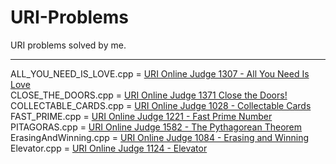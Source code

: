 # URI-Problems
URI problems solved by me.
<hr>

ALL_YOU_NEED_IS_LOVE.cpp = <a href= "https://www.urionlinejudge.com.br/judge/en/problems/view/1307"> URI Online Judge 1307 - All You Need Is Love</a> <br>
CLOSE_THE_DOORS.cpp = <a href= "https://www.urionlinejudge.com.br/judge/en/problems/view/1371">URI Online Judge 1371 Close the Doors! </a> <br>
COLLECTABLE_CARDS.cpp = <a href= "https://www.urionlinejudge.com.br/judge/en/problems/view/1028">URI Online Judge 1028 - Collectable Cards </a> <br>
FAST_PRIME.cpp = <a href= "https://www.urionlinejudge.com.br/judge/en/problems/view/1221"> URI Online Judge 1221 - Fast Prime Number</a> <br>
PITAGORAS.cpp = <a href= "https://www.urionlinejudge.com.br/judge/en/problems/view/1582">URI Online Judge 1582 - The Pythagorean Theorem </a> <br>
ErasingAndWinning.cpp = <a href= "https://www.urionlinejudge.com.br/judge/en/problems/view/1084">URI Online Judge 1084 - Erasing and Winning </a> <br>
Elevator.cpp = <a href= "https://www.urionlinejudge.com.br/judge/en/problems/view/1124">URI Online Judge 1124 - Elevator </a> <br>
